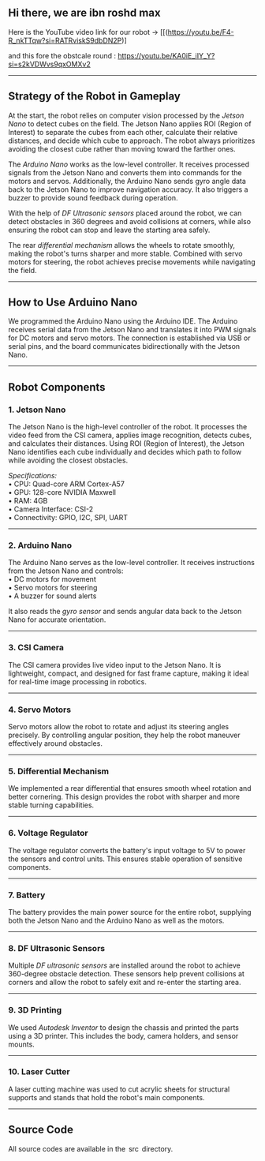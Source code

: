 ## Hi there, we are ibn roshd max
Here is the YouTube video link for our robot → \[[(https://youtu.be/F4-R_nkTTqw?si=RATRviskS9dbDN2P)\]

and this fore the obstcale round : https://youtu.be/KA0iE_iIY_Y?si=s2kVDWvs9qxOMXv2

------------------------------------------------------------------------

## Strategy of the Robot in Gameplay

At the start, the robot relies on computer vision processed by the
*Jetson Nano* to detect cubes on the field. The Jetson Nano applies
ROI (Region of Interest) to separate the cubes from each other,
calculate their relative distances, and decide which cube to approach.
The robot always prioritizes avoiding the closest cube rather than
moving toward the farther ones.

The *Arduino Nano* works as the low-level controller. It receives
processed signals from the Jetson Nano and converts them into commands
for the motors and servos. Additionally, the Arduino Nano sends gyro
angle data back to the Jetson Nano to improve navigation accuracy. It
also triggers a buzzer to provide sound feedback during operation.

With the help of *DF Ultrasonic sensors* placed around the robot, we
can detect obstacles in 360 degrees and avoid collisions at corners,
while also ensuring the robot can stop and leave the starting area
safely.

The rear *differential mechanism* allows the wheels to rotate
smoothly, making the robot's turns sharper and more stable. Combined
with servo motors for steering, the robot achieves precise movements
while navigating the field.

------------------------------------------------------------------------

## How to Use Arduino Nano

We programmed the Arduino Nano using the Arduino IDE. The Arduino
receives serial data from the Jetson Nano and translates it into PWM
signals for DC motors and servo motors. The connection is established
via USB or serial pins, and the board communicates bidirectionally with
the Jetson Nano.

------------------------------------------------------------------------

## Robot Components

### 1. Jetson Nano

The Jetson Nano is the high-level controller of the robot. It processes
the video feed from the CSI camera, applies image recognition, detects
cubes, and calculates their distances. Using ROI (Region of Interest),
the Jetson Nano identifies each cube individually and decides which path
to follow while avoiding the closest obstacles.

*Specifications:*\
•⁠  ⁠CPU: Quad-core ARM Cortex-A57\
•⁠  ⁠GPU: 128-core NVIDIA Maxwell\
•⁠  ⁠RAM: 4GB\
•⁠  ⁠Camera Interface: CSI-2\
•⁠  ⁠Connectivity: GPIO, I2C, SPI, UART

------------------------------------------------------------------------

### 2. Arduino Nano

The Arduino Nano serves as the low-level controller. It receives
instructions from the Jetson Nano and controls:\
•⁠  ⁠DC motors for movement\
•⁠  ⁠Servo motors for steering\
•⁠  ⁠A buzzer for sound alerts

It also reads the *gyro sensor* and sends angular data back to the
Jetson Nano for accurate orientation.

------------------------------------------------------------------------

### 3. CSI Camera

The CSI camera provides live video input to the Jetson Nano. It is
lightweight, compact, and designed for fast frame capture, making it
ideal for real-time image processing in robotics.

------------------------------------------------------------------------

### 4. Servo Motors

Servo motors allow the robot to rotate and adjust its steering angles
precisely. By controlling angular position, they help the robot maneuver
effectively around obstacles.

------------------------------------------------------------------------

### 5. Differential Mechanism

We implemented a rear differential that ensures smooth wheel rotation
and better cornering. This design provides the robot with sharper and
more stable turning capabilities.

------------------------------------------------------------------------

### 6. Voltage Regulator

The voltage regulator converts the battery's input voltage to 5V to
power the sensors and control units. This ensures stable operation of
sensitive components.

------------------------------------------------------------------------

### 7. Battery

The battery provides the main power source for the entire robot,
supplying both the Jetson Nano and the Arduino Nano as well as the
motors.

------------------------------------------------------------------------

### 8. DF Ultrasonic Sensors

Multiple *DF ultrasonic sensors* are installed around the robot to
achieve 360-degree obstacle detection. These sensors help prevent
collisions at corners and allow the robot to safely exit and re-enter
the starting area.

------------------------------------------------------------------------

### 9. 3D Printing

We used *Autodesk Inventor* to design the chassis and printed the
parts using a 3D printer. This includes the body, camera holders, and
sensor mounts.

------------------------------------------------------------------------

### 10. Laser Cutter

A laser cutting machine was used to cut acrylic sheets for structural
supports and stands that hold the robot's main components.

------------------------------------------------------------------------

## Source Code

All source codes are available in the ⁠ src ⁠ directory.
